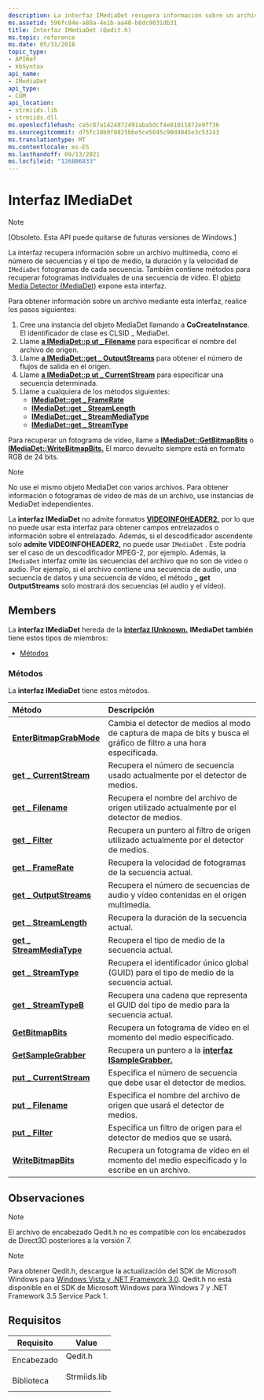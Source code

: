 ```yaml
---
description: La interfaz IMediaDet recupera información sobre un archivo multimedia, como el número de secuencias y el tipo de medio, la duración y la velocidad de fotogramas de cada secuencia.
ms.assetid: 596fc84e-a88a-4e1b-aa48-b6dc9031db31
title: Interfaz IMediaDet (Qedit.h)
ms.topic: reference
ms.date: 05/31/2018
topic_type:
- APIRef
- kbSyntax
api_name:
- IMediaDet
api_type:
- COM
api_location:
- strmiids.lib
- strmiids.dll
ms.openlocfilehash: ca5c87a1424872491aba5dcf4e01011872e9ff36
ms.sourcegitcommit: d75fc10b9f0825bbe5ce5045c90d4045e3c53243
ms.translationtype: MT
ms.contentlocale: es-ES
ms.lasthandoff: 09/13/2021
ms.locfileid: "126886833"
---
```

# <a name="imediadet-interface"></a>Interfaz IMediaDet

> [!Note]  
> \[Obsoleto. Esta API puede quitarse de futuras versiones de Windows.\]

 

La interfaz recupera información sobre un archivo multimedia, como el número de secuencias y el tipo de medio, la duración y la velocidad de `IMediaDet` fotogramas de cada secuencia. También contiene métodos para recuperar fotogramas individuales de una secuencia de vídeo. El [objeto Media Detector (MediaDet)](media-detector--mediadet.md) expone esta interfaz.

Para obtener información sobre un archivo mediante esta interfaz, realice los pasos siguientes:

1.  Cree una instancia del objeto MediaDet llamando a **CoCreateInstance**. El identificador de clase es CLSID \_ MediaDet.
2.  Llame [**a IMediaDet::p ut \_ Filename**](imediadet-put-filename.md) para especificar el nombre del archivo de origen.
3.  Llame [**a IMediaDet::get \_ OutputStreams**](imediadet-get-outputstreams.md) para obtener el número de flujos de salida en el origen.
4.  Llame [**a IMediaDet::p ut \_ CurrentStream**](imediadet-put-currentstream.md) para especificar una secuencia determinada.
5.  Llame a cualquiera de los métodos siguientes:
    -   [**IMediaDet::get \_ FrameRate**](imediadet-get-framerate.md)
    -   [**IMediaDet::get \_ StreamLength**](imediadet-get-streamlength.md)
    -   [**IMediaDet::get \_ StreamMediaType**](imediadet-get-streammediatype.md)
    -   [**IMediaDet::get \_ StreamType**](imediadet-get-streamtype.md)

Para recuperar un fotograma de vídeo, llame a [**IMediaDet::GetBitmapBits**](imediadet-getbitmapbits.md) o [**IMediaDet::WriteBitmapBits.**](imediadet-writebitmapbits.md) El marco devuelto siempre está en formato RGB de 24 bits.

> [!Note]  
> No use el mismo objeto MediaDet con varios archivos. Para obtener información o fotogramas de vídeo de más de un archivo, use instancias de MediaDet independientes.

 

La **interfaz IMediaDet** no admite formatos [**VIDEOINFOHEADER2,**](/previous-versions/windows/desktop/api/dvdmedia/ns-dvdmedia-videoinfoheader2) por lo que no puede usar esta interfaz para obtener campos entrelazados o información sobre el entrelazado. Además, si el descodificador ascendente solo **admite VIDEOINFOHEADER2,** no puede usar `IMediaDet` . Este podría ser el caso de un descodificador MPEG-2, por ejemplo. Además, la `IMediaDet` interfaz omite las secuencias del archivo que no son de vídeo o audio. Por ejemplo, si el archivo contiene una secuencia de audio, una secuencia de datos y una secuencia de vídeo, el método **\_ get OutputStreams** solo mostrará dos secuencias (el audio y el vídeo).

## <a name="members"></a>Members

La **interfaz IMediaDet** hereda de la [**interfaz IUnknown.**](/windows/win32/api/unknwn/nn-unknwn-iunknown) **IMediaDet también** tiene estos tipos de miembros:

-   [Métodos](#methods)

### <a name="methods"></a>Métodos

La **interfaz IMediaDet** tiene estos métodos.



| Método                                                        | Descripción                                                                                                |
|:--------------------------------------------------------------|:-----------------------------------------------------------------------------------------------------------|
| [**EnterBitmapGrabMode**](imediadet-enterbitmapgrabmode.md)  | Cambia el detector de medios al modo de captura de mapa de bits y busca el gráfico de filtro a una hora especificada.<br/> |
| [**get \_ CurrentStream**](imediadet-get-currentstream.md)     | Recupera el número de secuencia usado actualmente por el detector de medios.<br/>                               |
| [**get \_ Filename**](imediadet-get-filename.md)               | Recupera el nombre del archivo de origen utilizado actualmente por el detector de medios.<br/>                     |
| [**get \_ Filter**](imediadet-get-filter.md)                   | Recupera un puntero al filtro de origen utilizado actualmente por el detector de medios.<br/>                  |
| [**get \_ FrameRate**](imediadet-get-framerate.md)             | Recupera la velocidad de fotogramas de la secuencia actual.<br/>                                                 |
| [**get \_ OutputStreams**](imediadet-get-outputstreams.md)     | Recupera el número de secuencias de audio y vídeo contenidas en el origen multimedia.<br/>                  |
| [**get \_ StreamLength**](imediadet-get-streamlength.md)       | Recupera la duración de la secuencia actual.<br/>                                                   |
| [**get \_ StreamMediaType**](imediadet-get-streammediatype.md) | Recupera el tipo de medio de la secuencia actual.<br/>                                                 |
| [**get \_ StreamType**](imediadet-get-streamtype.md)           | Recupera el identificador único global (GUID) para el tipo de medio de la secuencia actual.<br/>       |
| [**get \_ StreamTypeB**](imediadet-get-streamtypeb.md)         | Recupera una cadena que representa el GUID del tipo de medio para la secuencia actual.<br/>              |
| [**GetBitmapBits**](imediadet-getbitmapbits.md)              | Recupera un fotograma de vídeo en el momento del medio especificado.<br/>                                            |
| [**GetSampleGrabber**](imediadet-getsamplegrabber.md)        | Recupera un puntero a la [**interfaz ISampleGrabber.**](isamplegrabber.md)<br/>                  |
| [**put \_ CurrentStream**](imediadet-put-currentstream.md)     | Especifica el número de secuencia que debe usar el detector de medios.<br/>                                      |
| [**put \_ Filename**](imediadet-put-filename.md)               | Especifica el nombre del archivo de origen que usará el detector de medios.<br/>                            |
| [**put \_ Filter**](imediadet-put-filter.md)                   | Especifica un filtro de origen para el detector de medios que se usará.<br/>                                        |
| [**WriteBitmapBits**](imediadet-writebitmapbits.md)          | Recupera un fotograma de vídeo en el momento del medio especificado y lo escribe en un archivo.<br/>                    |



 

## <a name="remarks"></a>Observaciones

> [!Note]  
> El archivo de encabezado Qedit.h no es compatible con los encabezados de Direct3D posteriores a la versión 7.

 

> [!Note]  
> Para obtener Qedit.h, descargue la actualización del SDK de Microsoft Windows para [Windows Vista y .NET Framework 3.0](https://msdn.microsoft.com/windowsvista/bb980924.aspx). Qedit.h no está disponible en el SDK de Microsoft Windows para Windows 7 y .NET Framework 3.5 Service Pack 1.

 

## <a name="requirements"></a>Requisitos



| Requisito | Value |
|--------------------|-----------------------------------------------------------------------------------------|
| Encabezado<br/>  | <dl> <dt>Qedit.h</dt> </dl>      |
| Biblioteca<br/> | <dl> <dt>Strmiids.lib</dt> </dl> |



 

 
